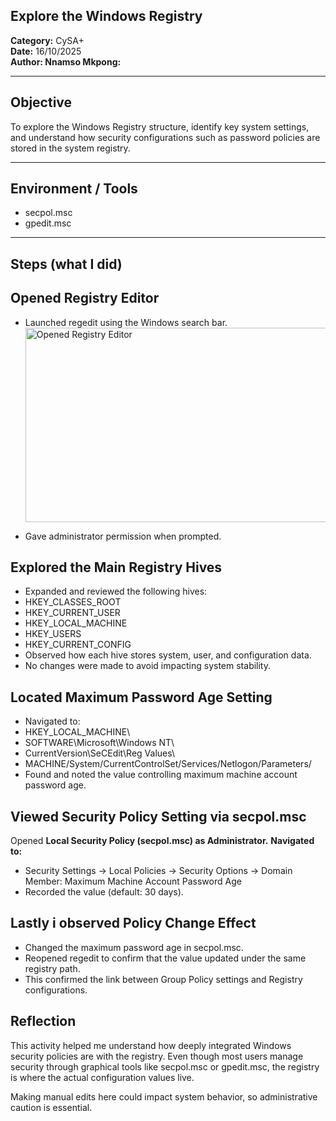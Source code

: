 ## Explore the Windows Registry
**Category:** CySA+  
**Date:** 16/10/2025  
**Author: Nnamso Mkpong:**

---

## Objective
To explore the Windows Registry structure, identify key system settings, and understand how security configurations such as password policies are stored in the system registry.

---

## Environment / Tools
- secpol.msc
- gpedit.msc    

---

## Steps (what I did)
## Opened Registry Editor 
- Launched regedit using the Windows search bar.<img width="749" height="311" alt="Opened Registry Editor" src="https://github.com/user-attachments/assets/37e65f50-d673-4979-b751-1e7ec7cc5256" />

- Gave administrator permission when prompted.

## Explored the Main Registry Hives
- Expanded and reviewed the following hives:
- HKEY_CLASSES_ROOT
- HKEY_CURRENT_USER
- HKEY_LOCAL_MACHINE
- HKEY_USERS
- HKEY_CURRENT_CONFIG
- Observed how each hive stores system, user, and configuration data.
- No changes were made to avoid impacting system stability.

## Located Maximum Password Age Setting
- Navigated to:
- HKEY_LOCAL_MACHINE\
- SOFTWARE\Microsoft\Windows NT\
- CurrentVersion\SeCEdit\Reg Values\
- MACHINE/System/CurrentControlSet/Services/Netlogon/Parameters/
- Found and noted the value controlling maximum machine account password age.

## Viewed Security Policy Setting via secpol.msc
Opened **Local Security Policy (secpol.msc) as Administrator.**
**Navigated to:**
- Security Settings → Local Policies → Security Options → Domain Member: Maximum Machine Account Password Age
- Recorded the value (default: 30 days).

## Lastly i observed Policy Change Effect
- Changed the maximum password age in secpol.msc.
- Reopened regedit to confirm that the value updated under the same registry path.
- This confirmed the link between Group Policy settings and Registry configurations.

## Reflection
This activity helped me understand how deeply integrated Windows security policies are with the registry.
Even though most users manage security through graphical tools like secpol.msc or gpedit.msc, the registry is where the actual configuration values live. 

Making manual edits here could impact system behavior, so administrative caution is essential.
